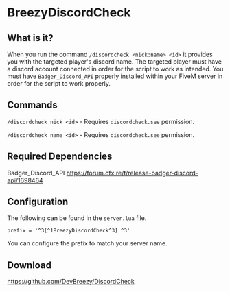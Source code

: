 # BreezyDiscordCheck

## What is it?

When you run the command `/discordcheck <nick:name> <id>` it provides you with the targeted player's discord name. The targeted player must have a discord account connected in order for the script to work as intended. You must have `Badger_Discord_API` properly installed within your FiveM server in order for the script to work properly.

## Commands

`/discordcheck nick <id>` - Requires `discordcheck.see` permission.

`/discordcheck name <id>` - Requires `discordcheck.see` permission.

## Required Dependencies

Badger_Discord_API
https://forum.cfx.re/t/release-badger-discord-api/1698464

## Configuration

The following can be found in the ``server.lua`` file.
```
prefix = '^3[^1BreezyDiscordCheck^3] ^3'
```
You can configure the prefix to match your server name.



## Download
https://github.com/DevBreezy/DiscordCheck


